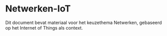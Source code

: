 # Netwerken-IoT

Dit document bevat materiaal voor het keuzethema Netwerken, gebaseerd op het Internet of Things als context.


```{tableofcontents}
```

